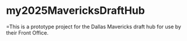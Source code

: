 # my2025MavericksDraftHub
=This is a prototype project for the Dallas Mavericks draft hub for use by their Front Office.
